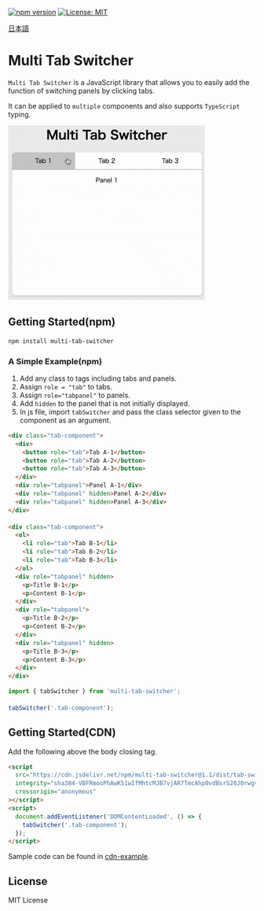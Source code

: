 [![npm version](https://badge.fury.io/js/multi-tab-switcher.svg)](https://badge.fury.io/js/multi-tab-switcher)
[![License: MIT](https://img.shields.io/badge/License-MIT-yellow.svg)](/LICENSE.md)

[日本語](/README-ja.md)

# Multi Tab Switcher

`Multi Tab Switcher` is a JavaScript library that allows you to easily add the function of switching panels by clicking tabs.

It can be applied to `multiple` components and also supports `TypeScript` typing.

![sample-gif](/cdn-example/sample.gif)

## Getting Started(npm)

```bash
npm install multi-tab-switcher
```

### A Simple Example(npm)

1. Add any class to tags including tabs and panels.
2. Assign `role = "tab"` to tabs.
3. Assign `role="tabpanel"` to panels.
4. Add `hidden` to the panel that is not initially displayed.
5. In js file, import `tabSwitcher` and pass the class selector given to the component as an argument.

```html
<div class="tab-component">
  <div>
    <button role="tab">Tab A-1</button>
    <button role="tab">Tab A-2</button>
    <button role="tab">Tab A-3</button>
  </div>
  <div role="tabpanel">Panel A-1</div>
  <div role="tabpanel" hidden>Panel A-2</div>
  <div role="tabpanel" hidden>Panel A-3</div>
</div>

<div class="tab-component">
  <ul>
    <li role="tab">Tab B-1</li>
    <li role="tab">Tab B-2</li>
    <li role="tab">Tab B-3</li>
  </ul>
  <div role="tabpanel" hidden>
    <p>Title B-1</p>
    <p>Content B-1</p>
  </div>
  <div role="tabpanel">
    <p>Title B-2</p>
    <p>Content B-2</p>
  </div>
  <div role="tabpanel" hidden>
    <p>Title B-3</p>
    <p>Content B-3</p>    
  </div>
</div>
```

```js
import { tabSwitcher } from 'multi-tab-switcher';

tabSwitcher('.tab-component');
```

## Getting Started(CDN)

Add the following above the body closing tag.

```html
<script
  src="https://cdn.jsdelivr.net/npm/multi-tab-switcher@1.1/dist/tab-switcher.min.js"
  integrity="sha384-VBFRmooPhAwK51wIfMhtcMJB7vjAR7TmcAhp0vdBsrS20J0rwgvsXwlMyNYpLUo5"
  crossorigin="anonymous"
></script>
<script>
  document.addEventListener('DOMContentLoaded', () => {
    tabSwitcher('.tab-component');
  });
</script>
```

Sample code can be found in [cdn-example](https://github.com/next-comfort/multi-tab-switcher/blob/main/cdn-example/).

## License

MIT License